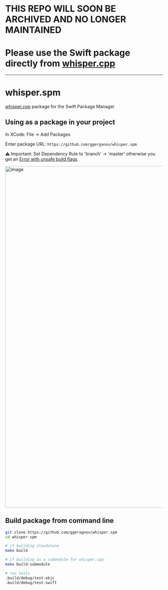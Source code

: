 # THIS REPO WILL SOON BE ARCHIVED AND NO LONGER MAINTAINED

# Please use the Swift package directly from [whisper.cpp](https://github.com/ggerganov/whisper.cpp)

---

# whisper.spm

[whisper.cpp](https://github.com/ggerganov/whisper.cpp) package for the Swift Package Manager

## Using as a package in your project

In XCode: File -> Add Packages

Enter package URL: `https://github.com/ggerganov/whisper.spm`

⚠️ Important: Set Dependency Rule to 'branch' -> 'master' otherwise you get an [Error with unsafe build flags](https://github.com/ggerganov/whisper.spm/issues/4)

<img width="1091" alt="image" src="https://user-images.githubusercontent.com/1991296/200189694-aed421ae-6fd7-4b17-8211-e43040c32e97.png">

## Build package from command line

```bash
git clone https://github.com/ggeragnov/whisper.spm
cd whisper.spm

# if building standalone
make build

# if building as a submodule for whisper.cpp
make build-submodule

# run tests
.build/debug/test-objc
.build/debug/test-swift
```
